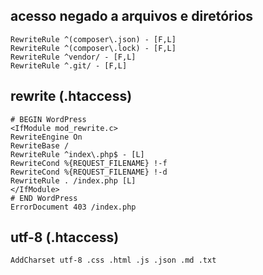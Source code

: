 ## acesso negado a arquivos e diretórios

```
RewriteRule ^(composer\.json) - [F,L]
RewriteRule ^(composer\.lock) - [F,L]
RewriteRule ^vendor/ - [F,L]
RewriteRule ^.git/ - [F,L]
```

## rewrite (.htaccess)

```
# BEGIN WordPress
<IfModule mod_rewrite.c>
RewriteEngine On
RewriteBase /
RewriteRule ^index\.php$ - [L]
RewriteCond %{REQUEST_FILENAME} !-f
RewriteCond %{REQUEST_FILENAME} !-d
RewriteRule . /index.php [L]
</IfModule>
# END WordPress
ErrorDocument 403 /index.php
```

## utf-8 (.htaccess)

```
AddCharset utf-8 .css .html .js .json .md .txt
```
